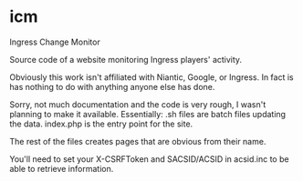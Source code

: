 icm
===

Ingress Change Monitor

Source code of a website monitoring Ingress players' activity.

Obviously this work isn't affiliated with Niantic, Google, or Ingress. In fact is has nothing to do with anything anyone else has done.

Sorry, not much documentation and the code is very rough, I wasn't planning to make it available. Essentially:
.sh files are batch files updating the data.
index.php is the entry point for the site.

The rest of the files creates pages that are obvious from their name.

You'll need to set your X-CSRFToken and SACSID/ACSID in acsid.inc to be able to retrieve information.
